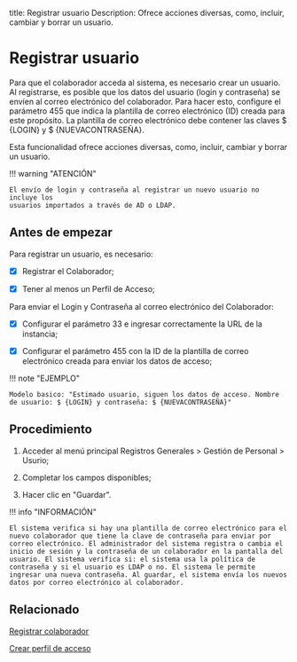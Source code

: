title: Registrar usuario
Description: Ofrece acciones diversas, como, incluir, cambiar y borrar un usuario.
# Registrar usuario

Para que el colaborador acceda al sistema, es necesario crear un usuario. Al registrarse, es posible que los datos del usuario (login y contraseña) se envíen al correo electrónico del colaborador. Para hacer esto, configure el parámetro 455 que indica la plantilla de correo electrónico (ID) creada para este propósito. La plantilla de correo electrónico debe contener las claves $ {LOGIN} y $ {NUEVACONTRASEÑA}.

Esta funcionalidad ofrece acciones diversas, como, incluir, cambiar y borrar un
usuario.

!!! warning "ATENCIÓN"

    El envío de login y contraseña al registrar un nuevo usuario no incluye los 
    usuarios importados a través de AD o LDAP.

## Antes de empezar

Para registrar un usuario, es necesario:

- [X] Registrar el Colaborador;

- [X] Tener al menos un Perfil de Acceso;

Para enviar el Login y Contraseña al correo electrónico del Colaborador:

- [X] Configurar el parámetro 33 e ingresar correctamente la URL de la instancia;

- [X] Configurar el parámetro 455 con la ID de la plantilla de correo electrónico creada para enviar los datos de acceso;

!!! note "EJEMPLO"
    
    Modelo basico: "Estimado usuario, siguen los datos de acceso. Nombre de usuario: $ {LOGIN} y contraseña: $ {NUEVACONTRASEÑA}"

## Procedimiento

1.  Acceder al menú principal Registros Generales \> Gestión de Personal \> Usurio;

2.  Completar los campos disponibles;

3.  Hacer clic en "Guardar".

!!! info "INFORMACIÓN"
    
    El sistema verifica si hay una plantilla de correo electrónico para el nuevo colaborador que tiene la clave de contraseña para enviar por correo electrónico. El administrador del sistema registra o cambia el inicio de sesión y la contraseña de un colaborador en la pantalla del usuario. El sistema verifica si: el sistema usa la política de contraseña y si el usuario es LDAP o no. El sistema le permite ingresar una nueva contraseña. Al guardar, el sistema envía los nuevos datos por correo electrónico al colaborador.
    
Relacionado
-----------

[Registrar colaborador](/es-es/citsmart-platform-9/initial-settings/access-settings/user/register-employee.html)

[Crear perfil de acceso](/es-es/citsmart-platform-9/initial-settings/access-settings/profile/create-profile-access.html)

<!-- !!! tip "About"

    <b>Product/Version:</b> CITSmart | 8.00 &nbsp;&nbsp;
    <b>Updated:</b>01/28/2021 – Anna Martins

